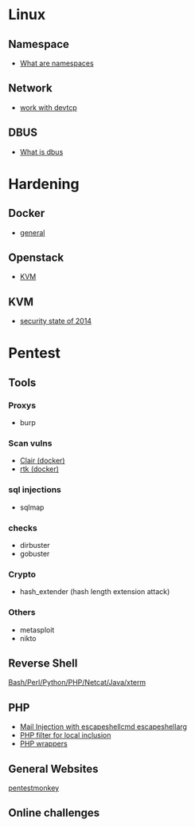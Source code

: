 # Linux

## Namespace
  * [What are namespaces](https://www.toptal.com/linux/separation-anxiety-isolating-your-system-with-linux-namespaces)

## Network
  * [work with devtcp](https://www.linuxjournal.com/content/more-using-bashs-built-devtcp-file-tcpip)

## DBUS
  * [What is dbus](//yoannsculo.developpez.com/tutoriels/linux/introduction-dbus/)



# Hardening

## Docker
  * [general](https://docs.docker.com/engine/security/security)

## Openstack
  * [KVM](https://docs.openstack.org/security-guide/compute/hardening-the-virtualization-layers.html)

## KVM
  * [security state of 2014](https://lwn.net/Articles/619332/) 

# Pentest

## Tools

### Proxys
  * burp
### Scan vulns
  * [Clair (docker)](https://coreos.com/clair/docs/latest)
  * [rtk (docker)](https://coreos.com/rkt/)

### sql injections
  * sqlmap
### checks
  * dirbuster
  * gobuster
### Crypto
  * hash_extender (hash length extension attack)
### Others
  * metasploit
  * nikto

## Reverse Shell
[Bash/Perl/Python/PHP/Netcat/Java/xterm](http://pentestmonkey.net/cheat-sheet/shells/reverse-shell-cheat-sheet)


## PHP
  * [Mail Injection with escapeshellcmd escapeshellarg](https://blog.ripstech.com/2017/why-mail-is-dangerous-in-php/)
  * [PHP filter for local inclusion](https://www.idontplaydarts.com/2011/02/using-php-filter-for-local-file-inclusion/)
  * [PHP wrappers](http://php.net/manual/fr/wrappers.php)

## General Websites
[pentestmonkey](http://pentestmonkey.net)

## Online challenges

